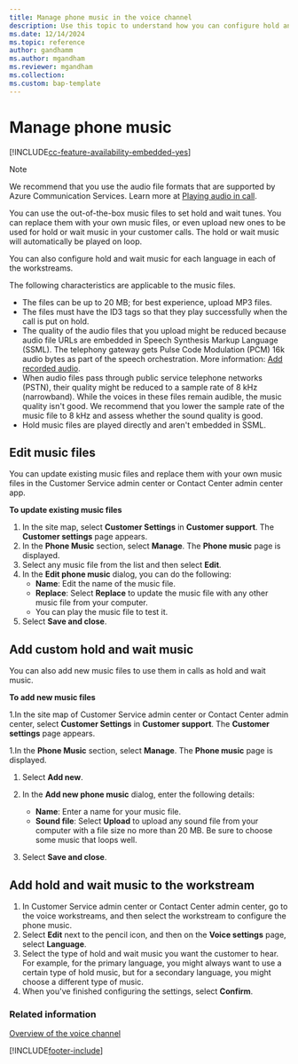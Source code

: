 ```yaml
---
title: Manage phone music in the voice channel 
description: Use this topic to understand how you can configure hold and wait music in Contact Center admin center.
ms.date: 12/14/2024
ms.topic: reference
author: gandhamm
ms.author: mgandham
ms.reviewer: mgandham
ms.collection: 
ms.custom: bap-template
---
```


# Manage phone music

[!INCLUDE[cc-feature-availability-embedded-yes](../../includes/cc-feature-availability-embedded-yes.md)]

> [!NOTE] 
> We recommend that you use the audio file formats that are supported by Azure Communication Services. Learn more at [Playing audio in call](/azure/communication-services/concepts/call-automation/play-action). 

You can use the out-of-the-box music files to set hold and wait tunes. You can replace them with your own music files, or even upload new ones to be used for hold or wait music in your customer calls. The hold or wait music will automatically be played on loop.

You can also configure hold and wait music for each language in each of the workstreams.

The following characteristics are applicable to the music files.

- The files can be up to 20 MB; for best experience, upload MP3 files.
- The files must have the ID3 tags so that they play successfully when the call is put on hold.
- The quality of the audio files that you upload might be reduced because audio file URLs are embedded in Speech Synthesis Markup Language (SSML). The telephony gateway gets Pulse Code Modulation (PCM) 16k audio bytes as part of the speech orchestration. More information: [Add recorded audio](/azure/ai-services/speech-service/speech-synthesis-markup-voice#add-recorded-audio).
- When audio files pass through public service telephone networks (PSTN), their quality might be reduced to a sample rate of 8 kHz (narrowband). While the voices in these files remain audible, the music quality isn't good. We recommend that you lower the sample rate of the music file to 8 kHz and assess whether the sound quality is good.
- Hold music files are played directly and aren't embedded in SSML.

## Edit music files

You can update existing music files and replace them with your own music files in the Customer Service admin center or Contact Center admin center app.

**To update existing music files**

1. In the site map, select **Customer Settings** in **Customer support**. The **Customer settings** page appears.
1. In the **Phone Music** section, select **Manage**. The **Phone music** page is displayed.
1. Select any music file from the list and then select **Edit**.
1. In the **Edit phone music** dialog, you can do the following:
   - **Name**: Edit the name of the music file.
   - **Replace**: Select **Replace** to update the music file with any other music file from your computer.
   - You can play the music file to test it.
1. Select **Save and close**.

## Add custom hold and wait music

You can also add new music files to use them in calls as hold and wait music.

**To add new music files**

1.In the site map of Customer Service admin center or Contact Center admin center, select **Customer Settings** in **Customer support**. The **Customer settings** page appears.

1.In the **Phone Music** section, select **Manage**. The **Phone music** page is displayed.

1. Select **Add new**.

1. In the **Add new phone music** dialog, enter the following details:
   - **Name**: Enter a name for your music file.
   - **Sound file**: Select **Upload** to upload any sound file from your computer with a file size no more than 20 MB. Be sure to choose some music that loops well.

1. Select **Save and close**.

## Add hold and wait music to the workstream

1. In Customer Service admin center or Contact Center admin center, go to the voice workstreams, and then select the workstream to configure the phone music.
1. Select **Edit** next to the pencil icon, and then on the **Voice settings** page, select **Language**.
1. Select the type of hold and wait music you want the customer to hear. For example, for the primary language, you might always want to use a certain type of hold music, but for a secondary language, you might choose a different type of music.
1. When you've finished configuring the settings, select **Confirm**.

### Related information

[Overview of the voice channel](voice-channel.md)  

[!INCLUDE[footer-include](../../includes/footer-banner.md)]
